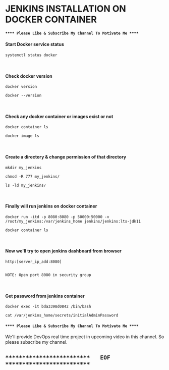 # JENKINS INSTALLATION ON DOCKER CONTAINER


#### `**** Please Like & Subscribe My Channel To Motivate Me ****`


#### Start Docker service status
```
systemctl status docker
```

<br/>

#### Check docker version

```
docker version

docker --version
```

<br/>

#### Check any docker container or images exist or not
```
docker container ls

docker image ls
```

<br/>

#### Create a directory & change permission of that directory
```
mkdir my_jenkins

chmod -R 777 my_jenkins/

ls -ld my_jenkins/
```

<br/>

#### Finally will run jenkins on docker container
```
docker run -itd -p 8080:8080 -p 50000:50000 -v /root/my_jenkins:/var/jenkins_home jenkins/jenkins:lts-jdk11

docker container ls
```

<br/>

#### Now we'll try to open jenkins dashboard from browser
```
http:[server_ip_add:8080]


NOTE: Open port 8080 in security group 
```

<br/>

#### Get password from jenkins container 
```
docker exec -it bda3398d0842 /bin/bash

cat /var/jenkins_home/secrets/initialAdminPassword
```


#### `**** Please Like & Subscribe My Channel To Motivate Me ****`


We'll provide DevOps real time project in upcoming video in this channel. So please subscribe my channel.

## `*************************   EOF   *************************`

